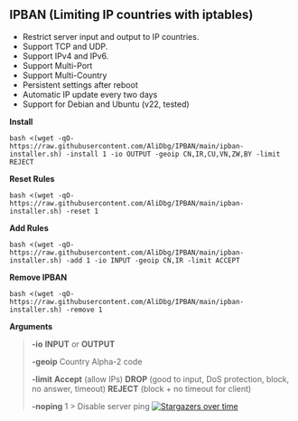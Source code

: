 ## IPBAN (Limiting IP countries with iptables)

- Restrict server input and output to IP countries.
- Support TCP and UDP.
- Support IPv4 and IPv6.
- Support Multi-Port
- Support Multi-Country
- Persistent settings after reboot
- Automatic IP update every two days
- Support for Debian and Ubuntu (v22, tested)

**Install**
```
bash <(wget -qO- https://raw.githubusercontent.com/AliDbg/IPBAN/main/ipban-installer.sh) -install 1 -io OUTPUT -geoip CN,IR,CU,VN,ZW,BY -limit REJECT
```

**Reset Rules**
```
bash <(wget -qO- https://raw.githubusercontent.com/AliDbg/IPBAN/main/ipban-installer.sh) -reset 1
```

**Add Rules**
```
bash <(wget -qO- https://raw.githubusercontent.com/AliDbg/IPBAN/main/ipban-installer.sh) -add 1 -io INPUT -geoip CN,IR -limit ACCEPT
```

**Remove IPBAN**
```
bash <(wget -qO- https://raw.githubusercontent.com/AliDbg/IPBAN/main/ipban-installer.sh) -remove 1
```
**Arguments**
>
> **-io** **INPUT** or **OUTPUT**
>
> **-geoip** Country	Alpha-2 code
>
> **-limit**  **Accept** (allow IPs) **DROP** (good to input, DoS protection, block, no answer, timeout) **REJECT** (block + no timeout for client)
>
> **-noping** 1 > Disable server ping
[![Stargazers over time](https://starchart.cc/AliDbg/IPBAN.svg)](https://starchart.cc/AliDbg/IPBAN)
